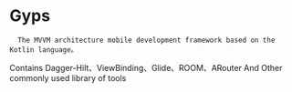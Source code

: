 # Gyps
      The MVVM architecture mobile development framework based on the Kotlin language。
Contains Dagger-Hilt、ViewBinding、Glide、ROOM、ARouter And Other commonly used library of tools


